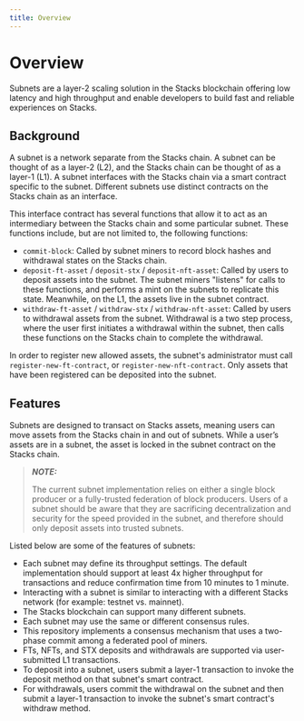 ```yaml
---
title: Overview
---
```


# Overview

Subnets are a layer-2 scaling solution in the Stacks blockchain offering low
latency and high throughput and enable developers to build fast and reliable
experiences on Stacks.

## Background

A subnet is a network separate from the Stacks chain. A subnet can be thought of
as a layer-2 (L2), and the Stacks chain can be thought of as a layer-1 (L1). A
subnet interfaces with the Stacks chain via a smart contract specific to the
subnet. Different subnets use distinct contracts on the Stacks chain as an
interface.

This interface contract has several functions that allow it to act as an
intermediary between the Stacks chain and some particular subnet. These
functions include, but are not limited to, the following functions:

- `commit-block`: Called by subnet miners to record block hashes and withdrawal
  states on the Stacks chain.
- `deposit-ft-asset` / `deposit-stx` / `deposit-nft-asset`: Called by users to
  deposit assets into the subnet. The subnet miners "listens" for calls to these
  functions, and performs a mint on the subnets to replicate this state.
  Meanwhile, on the L1, the assets live in the subnet contract.
- `withdraw-ft-asset` / `withdraw-stx` / `withdraw-nft-asset`: Called by users
  to withdrawal assets from the subnet. Withdrawal is a two step process, where
  the user first initiates a withdrawal within the subnet, then calls these
  functions on the Stacks chain to complete the withdrawal.

In order to register new allowed assets, the subnet's administrator must call
`register-new-ft-contract`, or `register-new-nft-contract`. Only assets that
have been registered can be deposited into the subnet.

## Features

Subnets are designed to transact on Stacks assets, meaning users can move assets
from the Stacks chain in and out of subnets. While a user’s assets are in a
subnet, the asset is locked in the subnet contract on the Stacks chain.

> **_NOTE:_**
>
> The current subnet implementation relies on either a single block producer or
> a fully-trusted federation of block producers. Users of a subnet should be
> aware that they are sacrificing decentralization and security for the speed
> provided in the subnet, and therefore should only deposit assets into trusted
> subnets.

Listed below are some of the features of subnets:

- Each subnet may define its throughput settings. The default implementation
  should support at least 4x higher throughput for transactions and reduce
  confirmation time from 10 minutes to 1 minute.
- Interacting with a subnet is similar to interacting with a different Stacks
  network (for example: testnet vs. mainnet).
- The Stacks blockchain can support many different subnets.
- Each subnet may use the same or different consensus rules.
- This repository implements a consensus mechanism that uses a two-phase commit
  among a federated pool of miners.
- FTs, NFTs, and STX deposits and withdrawals are supported via user-submitted
  L1 transactions.
- To deposit into a subnet, users submit a layer-1 transaction to invoke the
  deposit method on that subnet's smart contract.
- For withdrawals, users commit the withdrawal on the subnet and then submit a
  layer-1 transaction to invoke the subnet's smart contract's withdraw method.
